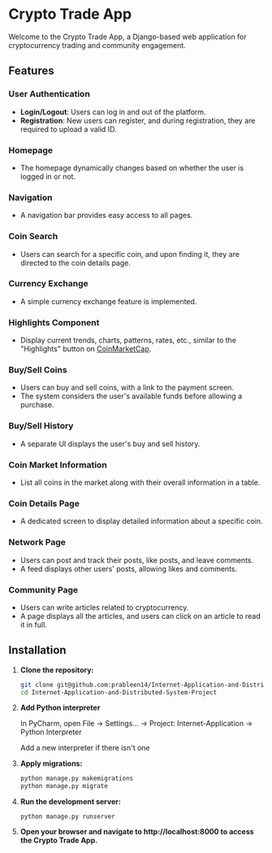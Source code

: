 # Crypto Trade App

Welcome to the Crypto Trade App, a Django-based web application for cryptocurrency trading and community engagement.

## Features

### User Authentication

- **Login/Logout**: Users can log in and out of the platform.
- **Registration**: New users can register, and during registration, they are required to upload a valid ID.

### Homepage

- The homepage dynamically changes based on whether the user is logged in or not.

### Navigation

- A navigation bar provides easy access to all pages.

### Coin Search

- Users can search for a specific coin, and upon finding it, they are directed to the coin details page.

### Currency Exchange

- A simple currency exchange feature is implemented.

### Highlights Component

- Display current trends, charts, patterns, rates, etc., similar to the "Highlights" button on [CoinMarketCap](https://coinmarketcap.com/).

### Buy/Sell Coins

- Users can buy and sell coins, with a link to the payment screen.
- The system considers the user's available funds before allowing a purchase.

### Buy/Sell History

- A separate UI displays the user's buy and sell history.

### Coin Market Information

- List all coins in the market along with their overall information in a table.

### Coin Details Page

- A dedicated screen to display detailed information about a specific coin.

### Network Page

- Users can post and track their posts, like posts, and leave comments.
- A feed displays other users' posts, allowing likes and comments.

### Community Page

- Users can write articles related to cryptocurrency.
- A page displays all the articles, and users can click on an article to read it in full.

## Installation

1. **Clone the repository:**

   ```bash
   git clone git@github.com:prableen14/Internet-Application-and-Distributed-System-Project.git
   cd Internet-Application-and-Distributed-System-Project
2. **Add Python interpreter**

    In PyCharm, open File -> Settings... -> Project: Internet-Application -> Python Interpreter

    Add a new interpreter if there isn't one
3. **Apply migrations:**

    ```bash
    python manage.py makemigrations
    python manage.py migrate
4. **Run the development server:**
    ```bask
    python manage.py runserver
5. **Open your browser and navigate to http://localhost:8000 to access the Crypto Trade App.**